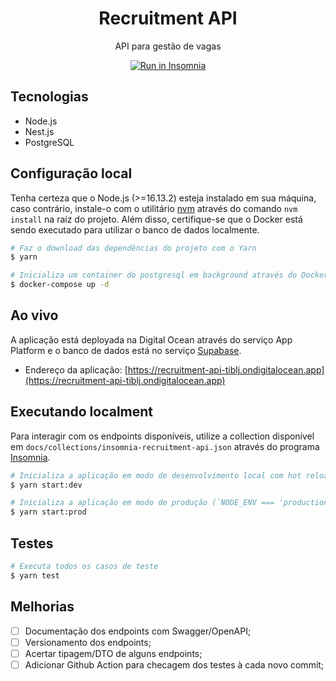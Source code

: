 <!-- markdownlint-disable MD033 MD041 -->
<p align="center">
  <h1 align="center">Recruitment API</h1>
  <p align="center">API para gestão de vagas</p>
  <p align="center"><a href="https://insomnia.rest/run/?label=Recruitment%20API&uri=https%3A%2F%2Fraw.githubusercontent.com%2Fmathcale%2Frecruitment-api%2Fmain%2Fdocs%2Fcollections%2Finsomnia-recruitment-api.json" target="_blank"><img src="https://insomnia.rest/images/run.svg" alt="Run in Insomnia"></a></p>
</p>

## Tecnologias

- Node.js
- Nest.js
- PostgreSQL

## Configuração local

Tenha certeza que o Node.js (>=16.13.2) esteja instalado em sua máquina, caso contrário, instale-o com o utilitário [nvm](https://github.com/nvm-sh/nvm) através do comando `nvm install` na raíz do projeto. Além disso, certifique-se que o Docker está sendo executado para utilizar o banco de dados localmente.

```bash
# Faz o download das dependências do projeto com o Yarn
$ yarn

# Inicializa um container do postgresql em background através do Docker Compose
$ docker-compose up -d
```

## Ao vivo

A aplicação está deployada na Digital Ocean através do serviço App Platform e o banco de dados está no serviço [Supabase](https://supabase.io/).

- Endereço da aplicação: [https://recruitment-api-tiblj.ondigitalocean.app](https://recruitment-api-tiblj.ondigitalocean.app)

## Executando localment

Para interagir com os endpoints disponíveis, utilize a collection disponível em `docs/collections/insomnia-recruitment-api.json` através do programa [Insomnia](https://insomnia.rest/products/insomnia).

```bash
# Inicializa a aplicação em modo de desenvolvimento local com hot reload
$ yarn start:dev

# Inicializa a aplicação em modo de produção (`NODE_ENV === 'production'`)
$ yarn start:prod
```

## Testes

```bash
# Executa todos os casos de teste
$ yarn test
```

## Melhorias

- [ ] Documentação dos endpoints com Swagger/OpenAPI;
- [ ] Versionamento dos endpoints;
- [ ] Acertar tipagem/DTO de alguns endpoints;
- [ ] Adicionar Github Action para checagem dos testes à cada novo commit;
